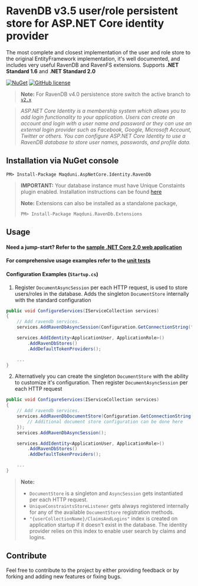 # RavenDB v3.5 user/role persistent store for ASP.NET Core identity provider
The most complete and closest implementation of the user and role store to the original EntityFramework implementation, it's well documented, and includes very useful RavenDB and RavenFS extensions. Supports **.NET Standard 1.6** and **.NET Standard 2.0**

[![NuGet](https://img.shields.io/nuget/dt/Maqduni.AspNetCore.Identity.RavenDb.svg)](https://www.nuget.org/packages/Maqduni.AspNetCore.Identity.RavenDb/) [![GitHub license](https://img.shields.io/github/license/maqduni/AspNetCore.Identity.RavenDb.svg)](https://github.com/maqduni/AspNetCore.Identity.RavenDb/blob/v1.x/LICENSE)

> **Note:** For RavenDB v4.0 persistence store switch the active branch to [`v2.x`](https://github.com/maqduni/AspNetCore.Identity.RavenDb)

> *ASP.NET Core Identity is a membership system which allows you to add login functionality to your application. Users can create an account and login with a user name and password or they can use an external login provider such as Facebook, Google, Microsoft Account, Twitter or others.
You can configure ASP.NET Core Identity to use a RavenDB database to store user names, passwords, and profile data.*

## Installation via NuGet console
```
PM> Install-Package Maqduni.AspNetCore.Identity.RavenDb
```
> **IMPORTANT:** Your database instance must have Unique Constaints plugin enabled. Installation instructions can be found [here]( http://ravendb.net/docs/article-page/3.5/Csharp/server/bundles/unique-constraints)
> 
> **Note:** Extensions can also be installed as a standalone package,
> ```
> PM> Install-Package Maqduni.RavenDb.Extensions
> ```

## Usage
#### Need a jump-start? Refer to the [sample .NET Core 2.0 web application](https://github.com/maqduni/AspNetCore.Identity.RavenDb/tree/v1.x/sample/Maqduni.AspNetCore.Sample.WebApplication)

#### For comprehensive usage examples refer to the [unit tests](https://github.com/maqduni/AspNetCore.Identity.RavenDb/tree/v1.x/test/Maqduni.AspNetCore.Identity.RavenDb.Tests)

#### Configuration Examples (`Startup.cs`)
1. Register `DocumentAsyncSession` per each HTTP request, is used to store users/roles in the database. Adds the singleton `DocumentStore` internally with the standard configuration

```cs
public void ConfigureServices(IServiceCollection services)
{
    // Add ravendb services.
    services.AddRavenDbAsyncSession(Configuration.GetConnectionString("RavenDb"));

    services.AddIdentity<ApplicationUser, ApplicationRole>()
        .AddRavenDbStores()
        .AddDefaultTokenProviders();

    ...
}
```

2. Alternatively you can create the singleton `DocumentStore` with the ability to customize it's configuration. Then register `DocumentAsyncSession` per each HTTP request
```cs
public void ConfigureServices(IServiceCollection services)
{
    // Add ravendb services.
    services.AddRavenDbDocumentStore(Configuration.GetConnectionString("RavenDb"), store => {
        // Additional document store configuration can be done here
    });
    services.AddRavenDbAsyncSession();

    services.AddIdentity<ApplicationUser, ApplicationRole>()
        .AddRavenDbStores()
        .AddDefaultTokenProviders();

    ...
}
```

> **Note:**
> * `DocumentStore` is a singleton and `AsyncSession` gets instantiated per each HTTP request.
> * `UniqueConstraintsStoreListener` gets always registered internally for any of the available `DocumentStore` registration methods.
> * `"{userCollectionName}/ClaimsAndLogins"` index is created on application startup if it doesn't exist in the database. The identity provider relies on this index to enable user search by claims and logins.


## Contribute
Feel free to contribute to the project by either providing feedback or by forking and adding new features or fixing bugs.
